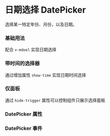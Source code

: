 <script setup lang="ts">
  import props from "../example/datePicker/props.ts";
  import events from "../example/datePicker/events.ts";
</script>

# 日期选择 DatePicker

选择某一特定年份、月份，以及日期。

### 基础用法

配合 `v-mdoel` 实现日期选择
<demo-block src="example/datePicker/basic" stack-blitz-name="datepicker-basic"></demo-block>

### 带时间的选择器

通过增加属性 `show-time` 实现日期时间选择
<demo-block src="example/datePicker/show-time" stack-blitz-name="datepicker-show-time"></demo-block>

### 仅面板

通过 `hide-trigger` 属性可以控制组件只展示选择面板
<demo-block src="example/datePicker/only-panel" stack-blitz-name="datepicker-only-panel"></demo-block>

### DatePicker 属性

<table-block type="props" :data="props"></table-block>

### DatePicker 事件

<table-block type="events" :data="events"></table-block>
